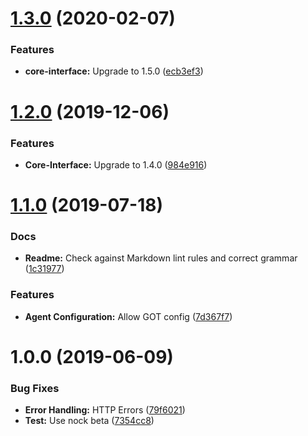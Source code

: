 # [1.3.0](https://github.com/ideal-postcodes/core-node/compare/1.2.0...1.3.0) (2020-02-07)


### Features

* **core-interface:** Upgrade to 1.5.0 ([ecb3ef3](https://github.com/ideal-postcodes/core-node/commit/ecb3ef3))

# [1.2.0](https://github.com/ideal-postcodes/core-node/compare/1.1.0...1.2.0) (2019-12-06)


### Features

* **Core-Interface:** Upgrade to 1.4.0 ([984e916](https://github.com/ideal-postcodes/core-node/commit/984e916))

# [1.1.0](https://github.com/ideal-postcodes/core-node/compare/1.0.0...1.1.0) (2019-07-18)


### Docs

* **Readme:** Check against Markdown lint rules and correct grammar ([1c31977](https://github.com/ideal-postcodes/core-node/commit/1c31977))


### Features

* **Agent Configuration:** Allow GOT config ([7d367f7](https://github.com/ideal-postcodes/core-node/commit/7d367f7))

# 1.0.0 (2019-06-09)


### Bug Fixes

* **Error Handling:** HTTP Errors ([79f6021](https://github.com/ideal-postcodes/core-node/commit/79f6021))
* **Test:** Use nock beta ([7354cc8](https://github.com/ideal-postcodes/core-node/commit/7354cc8))
